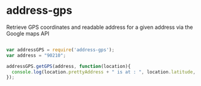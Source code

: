 address-gps
===========

Retrieve GPS coordinates and readable address for a given address via the Google maps API

```javascript

var addressGPS = require('address-gps');
var address = "90210";

addressGPS.getGPS(address, function(location){
  console.log(location.prettyAddress + " is at : ", location.latitude, ", " + location.longitude);
});

```
